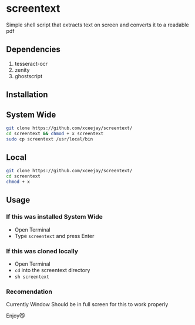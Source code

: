 # screentext
Simple shell script that extracts text on screen and converts it to a readable pdf

## Dependencies
1. tesseract-ocr 
2. zenity
3. ghostscript

## Installation 

## System Wide
```bash
git clone https://github.com/xceejay/screentext/
cd screentext && chmod + x screentext
sudo cp screentext /usr/local/bin
```
## Local 
```bash
git clone https://github.com/xceejay/screentext/
cd screentext
chmod + x
```
## Usage

### If this was installed System Wide 
- Open Terminal
- Type ``screentext`` and press Enter

### If this was cloned locally 
- Open Terminal
- ``cd`` into the screentext directory
- ``sh screentext``

### Recomendation
Currently Window Should be in full screen for this to work properly

Enjoy😼
